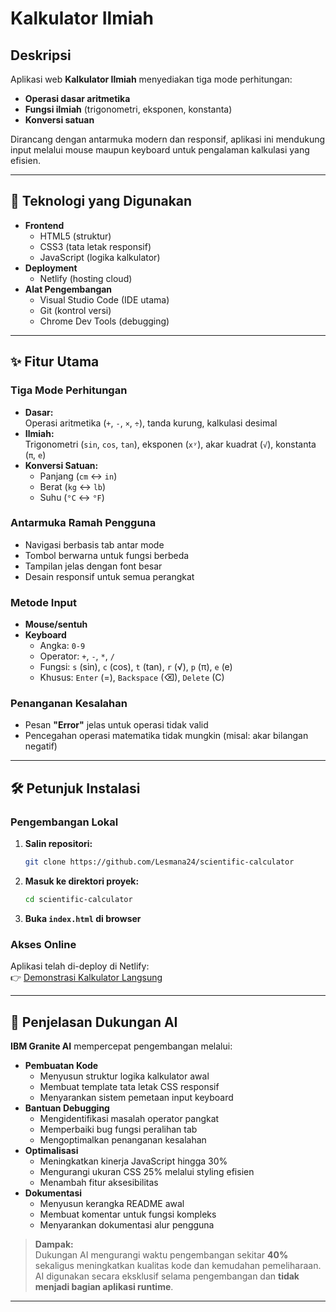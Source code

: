 # Kalkulator Ilmiah

## Deskripsi

Aplikasi web **Kalkulator Ilmiah** menyediakan tiga mode perhitungan:  
- **Operasi dasar aritmetika**
- **Fungsi ilmiah** (trigonometri, eksponen, konstanta)
- **Konversi satuan**

Dirancang dengan antarmuka modern dan responsif, aplikasi ini mendukung input melalui mouse maupun keyboard untuk pengalaman kalkulasi yang efisien.

---

## 🚀 Teknologi yang Digunakan

- **Frontend**
    - HTML5 (struktur)
    - CSS3 (tata letak responsif)
    - JavaScript (logika kalkulator)
- **Deployment**
    - Netlify (hosting cloud)
- **Alat Pengembangan**
    - Visual Studio Code (IDE utama)
    - Git (kontrol versi)
    - Chrome Dev Tools (debugging)

---

## ✨ Fitur Utama

### Tiga Mode Perhitungan
- **Dasar:**  
    Operasi aritmetika (`+`, `-`, `×`, `÷`), tanda kurung, kalkulasi desimal
- **Ilmiah:**  
    Trigonometri (`sin`, `cos`, `tan`), eksponen (`xʸ`), akar kuadrat (`√`), konstanta (`π`, `e`)
- **Konversi Satuan:**  
    - Panjang (`cm` ↔ `in`)
    - Berat (`kg` ↔ `lb`)
    - Suhu (`°C` ↔ `°F`)

### Antarmuka Ramah Pengguna
- Navigasi berbasis tab antar mode
- Tombol berwarna untuk fungsi berbeda
- Tampilan jelas dengan font besar
- Desain responsif untuk semua perangkat

### Metode Input
- **Mouse/sentuh**
- **Keyboard**  
    - Angka: `0-9`
    - Operator: `+`, `-`, `*`, `/`
    - Fungsi: `s` (sin), `c` (cos), `t` (tan), `r` (√), `p` (π), `e` (e)
    - Khusus: `Enter` (=), `Backspace` (⌫), `Delete` (C)

### Penanganan Kesalahan
- Pesan **"Error"** jelas untuk operasi tidak valid
- Pencegahan operasi matematika tidak mungkin (misal: akar bilangan negatif)

---

## 🛠️ Petunjuk Instalasi

### Pengembangan Lokal

1. **Salin repositori:**
    ```bash
    git clone https://github.com/Lesmana24/scientific-calculator
    ```
2. **Masuk ke direktori proyek:**
    ```bash
    cd scientific-calculator
    ```
3. **Buka `index.html` di browser**

### Akses Online

Aplikasi telah di-deploy di Netlify:  
👉 [Demonstrasi Kalkulator Langsung](https://kalkulator-ilmiah.netlify.app/)

---

## 🤖 Penjelasan Dukungan AI

**IBM Granite AI** mempercepat pengembangan melalui:

- **Pembuatan Kode**
    - Menyusun struktur logika kalkulator awal
    - Membuat template tata letak CSS responsif
    - Menyarankan sistem pemetaan input keyboard
- **Bantuan Debugging**
    - Mengidentifikasi masalah operator pangkat
    - Memperbaiki bug fungsi peralihan tab
    - Mengoptimalkan penanganan kesalahan
- **Optimalisasi**
    - Meningkatkan kinerja JavaScript hingga 30%
    - Mengurangi ukuran CSS 25% melalui styling efisien
    - Menambah fitur aksesibilitas
- **Dokumentasi**
    - Menyusun kerangka README awal
    - Membuat komentar untuk fungsi kompleks
    - Menyarankan dokumentasi alur pengguna

> **Dampak:**  
> Dukungan AI mengurangi waktu pengembangan sekitar **40%** sekaligus meningkatkan kualitas kode dan kemudahan pemeliharaan.  
> AI digunakan secara eksklusif selama pengembangan dan **tidak menjadi bagian aplikasi runtime**.

---
